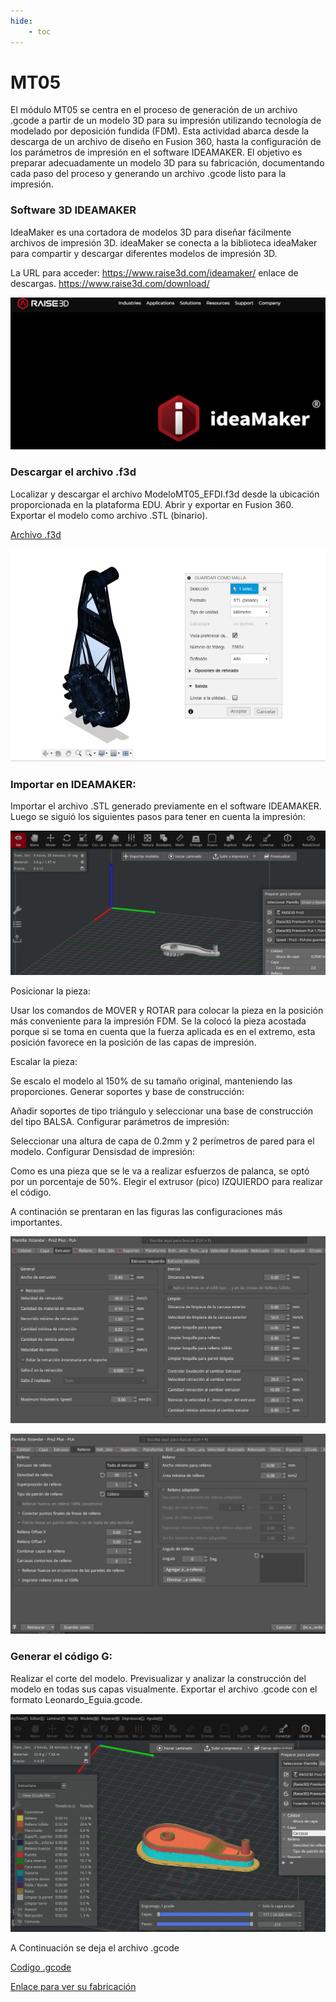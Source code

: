 ```yaml
---
hide:
    - toc
---
```


# MT05

El módulo MT05 se centra en el proceso de generación de un archivo .gcode a partir de un modelo 3D para su impresión utilizando tecnología de modelado por deposición fundida (FDM). Esta actividad abarca desde la descarga de un archivo de diseño en Fusion 360, hasta la configuración de los parámetros de impresión en el software IDEAMAKER. El objetivo es preparar adecuadamente un modelo 3D para su fabricación, documentando cada paso del proceso y generando un archivo .gcode listo para la impresión. 

### Software 3D IDEAMAKER
 
IdeaMaker es una cortadora de modelos 3D para diseñar fácilmente archivos de impresión 3D. ideaMaker se conecta a la biblioteca ideaMaker para compartir y descargar diferentes modelos de impresión 3D.

La URL para acceder: https://www.raise3d.com/ideamaker/
enlace de descargas. https://www.raise3d.com/download/

![](../images/MT05/image_.png)


### Descargar el archivo .f3d

Localizar y descargar el archivo ModeloMT05_EFDI.f3d desde la ubicación proporcionada en la plataforma EDU. Abrir y exportar en Fusion 360. Exportar el modelo como archivo .STL (binario).

[Archivo .f3d](https://drive.google.com/file/d/1LtPr0RQdWEIW7CtqzE95KyDzig9P1hRA/view?usp=sharing)

![](../images/MT05/image_1.png)


### Importar en IDEAMAKER:

Importar el archivo .STL generado previamente en el software IDEAMAKER. Luego se siguió los siguientes pasos para tener en cuenta la impresión:

![](../images/MT05/image_2.png)

Posicionar la pieza:

Usar los comandos de MOVER y ROTAR para colocar la pieza en la posición más conveniente para la impresión FDM. Se la colocó la pieza acostada porque si se toma en cuenta que la fuerza aplicada es en el extremo, esta posición favorece en la posición de las capas de impresión.

Escalar la pieza:

Se escalo el modelo al 150% de su tamaño original, manteniendo las proporciones.
Generar soportes y base de construcción:

Añadir soportes de tipo triángulo y seleccionar una base de construcción del tipo BALSA.
Configurar parámetros de impresión:

Seleccionar una altura de capa de 0.2mm y 2 perímetros de pared para el modelo.
Configurar Densisdad de impresión:

Como es una pieza que se le va a realizar esfuerzos de palanca, se optó por un porcentaje de 50%. 
Elegir el extrusor (pico) IZQUIERDO para realizar el código. 

A continación se prentaran en las figuras las configuraciones más importantes.

![](../images/MT05/image_3.png)

![](../images/MT05/image_4.png)


### Generar el código G:

Realizar el corte del modelo.
Previsualizar y analizar la construcción del modelo en todas sus capas visualmente.
Exportar el archivo .gcode con el formato Leonardo_Eguia.gcode.

![](../images/MT05/image_5.png)

A Continuación se deja el archivo .gcode

[Codigo .gcode](https://drive.google.com/file/d/1isdNPrDAVVH1Spx-axMuFBUncByeAx5J/view?usp=sharing)

[Enlace para ver su fabricación](https://le0nidas1.github.io/leonardo_eguia/fabricacion/fp02/)